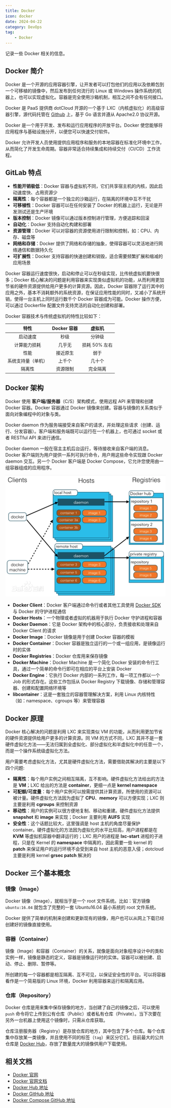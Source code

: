 ```yaml
---
title: Docker
icon: docker
date: 2024-04-22
category: DevOps
tag:
    - Docker
---
```


记录一些 Docker 相关的信息。

<!-- more -->

## Docker 简介

Docker 是一个开源的应用容器引擎，让开发者可以打包他们的应用以及依赖包到一个可移植的镜像中，然后发布到任何流行的 Linux 或 Windows 操作系统的机器上，也可以实现虚拟化。容器是完全使用沙箱机制，相互之间不会有任何接口。

Docker 是 PaaS 提供商 dotCloud 开源的一个基于 LXC（内核虚拟化）的高级容器引擎，源代码托管在 [Github](https://github.com/docker/docs) 上，基于 Go 语言并遵从 Apache2.0 协议开源。

Docker 是一个用于开发、发布和运行应用程序的开放平台。Docker 使您能够将应用程序与基础设施分开，以便您可以快速交付软件。

Docker 允许开发人员使用提供应用程序和服务的本地容器在标准化环境中工作，从而简化了开发生命周期。容器非常适合持续集成和持续交付（CI/CD）工作流程。

## GitLab 特点

- **性能开销极低**：Docker 容器与虚拟机不同，它们共享宿主机的内核，因此启动速度快、占用资源少
- **隔离性**：每个容器都是一个独立的沙箱运行，在隔离的环境中互不干扰
- **可移植性**：Docker 容器可以在任何安装了 Docker 的机器上运行，无论是开发测试还是生产环境
- **版本控制**：Docker 镜像可以通过版本控制进行管理，方便追踪和回滚
- **自动化**：Docker 支持自动化构建和部署
- **资源管理**：Docker 可以对容器的资源使用进行限制和控制，如：CPU、内存、磁盘等
- **网络和存储**：Docker 提供了网络和存储的抽象，使得容器可以灵活地进行网络通信和数据持久化
- **可扩展性**：Docker 支持容器的快速创建和销毁，适合需要频繁扩展和缩减的应用场景

Docker 容器运行速度很快，启动和停止可以在秒级实现，比传统虚拟机要快很多；Docker 核心解决的问题是利用容器来实现类似虚拟机的功能，从而利用更加节省的硬件资源提供给用户更多的计算资源。因此，Docker 容器除了运行其中的应用之外，基本不消耗额外的系统资源，在保证应用性能的同时，又减小了系统开销，使得一台主机上同时运行数千个 Docker 容器成为可能。Docker 操作方便，可以通过 Dockerfile 配置文件支持灵活的自动化创建和部署。

Docker 容器技术与传统虚拟机的特性比较如下：

|  特性  |  Docker 容器  |  虚拟机  |
| :----: | :----: | :----: |
|  启动速度  |  秒级  |  分钟级  |
|  计算能力损耗  |  几乎无  |  损耗 50% 左右  |
|  性能  |  接近原生   |  弱于  |
|  系统支持量（单机）  |  上千个  |  几十个  |
|  隔离性  |  资源限制   |  完全隔离  |

## Docker 架构

Docker 使用 **客户端/服务器**（C/S）架构模式，使用远程 API 来管理和创建 Docker 容器。Docker 容器通过 Docker 镜像来创建。容器与镜像的关系类似于面向对象编程中的对象与类。

Docker daemon 作为服务端接受来自客户的请求，并处理这些请求（创建、运行、分发容器）。客户端和服务端既可以运行在一个机器上，也可通过 socket 或者 RESTful API 来进行通信。

Docker daemon 一般在宿主主机后台运行，等待接收来自客户端的消息。Docker 客户端则为用户提供一系列可执行命令，用户用这些命令实现跟 Docker daemon 交互。另一个 Docker 客户端是 Docker Compose，它允许您使用由一组容器组成的应用程序。

![Docker 架构](./assets/docker_architecture.jpg)

- **Docker Client**：Docker 客户端通过命令行或者其他工具使用 [Docker SDK](dehttps://docs.docker.com/velop/sdk/) 与 Docker 的守护进程通信
- **Docker Hosts**：一个物理或者虚拟的机器用于执行 Docker 守护进程和容器
- **Docker Daemon**：它是 Docker 架构中的核心部分，负责接收和处理来自 Docker Client 的请求
- **Docker Image**：Docker 镜像是用于创建 Docker 容器的模板
- **Docker Container**：Docker 容器是独立运行的一个或一组应用，是镜像运行时的实体
- **Docker Registries**：Docker 仓库用来保存镜像
- **Docker Machine**：Docker Machine 是一个简化 Docker 安装的命令行工具，通过一个简单的命令行即可在相应的平台上安装 Docker
- **Docker Engine**：它执行 Docker 内部的一系列工作，每一项工作都以一个 Job 的形式存在。这些工作包括从 Docker Registry 下载镜像、存储和管理容器、创建和配置网络环境等
- **libcontainer**：这是一套独立的容器管理解决方案，利用 Linux 内核特性（如：namespace、cgroups 等）来管理容器

## Docker 原理

Docker 核心解决的问题是利用 LXC 来实现类似 VM 的功能，从而利用更加节省的硬件资源提供给用户更多的计算资源。同 VM 的方式不同，LXC 其并不是一套硬件虚拟化方法——无法归属到全虚拟化、部分虚拟化和半虚拟化中的任意一个，而是一个操作系统级虚拟化方法。

用户需要考虑虚拟化方法，尤其是硬件虚拟化方法，需要借助其解决的主要是以下四个问题:

- **隔离性**：每个用户实例之间相互隔离，互不影响。硬件虚拟化方法给出的方法是 **VM**；LXC 给出的方法是 **container**，更细一点是 **kernel namespace**
- **可配额/可度量**：每个用户实例可以按需提供其计算资源，所使用的资源可以被计量。硬件虚拟化方法因为虚拟了 **CPU**、**memory** 可以方便实现；LXC 则主要是利用 **cgroups** 来控制资源
- **移动性**：用户的实例可以很方便地复制、移动和重建。硬件虚拟化方法提供 **snapshot** 和 **image** 来实现；Docker 主要利用 **AUFS** 实现
- **安全性**：这个话题比较大，这里强调是 host 主机的角度尽量保护 container。硬件虚拟化的方法因为虚拟化的水平比较高，用户进程都是在 **KVM** 等虚拟机容器中翻译运行的；LXC 用户的进程是 **lxc-start** 进程的子进程，只是在 Kernel 的 **namespace** 中隔离的，因此需要一些 kernel 的 **patch** 来保证用户的运行环境不会受到来自 host 主机的恶意入侵；dotcloud 主要是利用 kernel **grsec patch** 解决的

## Docker 三个基本概念

### 镜像（Image）

Docker 镜像（Image），就相当于是一个 root 文件系统。比如：官方镜像 `ubuntu:16.04` 就包含了完整的一套 Ubuntu16.04 最小系统的 root 文件系统。

Docker 提供了简单的机制来创建和更新现有的镜像，用户也可以从网上下载已经创建好的镜像直接使用。

### 容器（Container）

镜像（Image）和容器（Container）的关系，就像是面向对象程序设计中的类和实例一样，镜像是静态的定义，容器是镜像运行时的实体。容器可以被创建、启动、停止、删除、暂停等。

所创建的每一个容器都是相互隔离、互不可见，以保证安全性的平台。可以将容器看作是一个简易版的 Linux 环境，Docker 利用容器来运行和隔离应用。

### 仓库（Repository）

Docker 仓库是用来集中保存镜像的地方，当创建了自己的镜像之后，可以使用 `push` 命令将它上传到公有仓库（Public）或者私有仓库（Private）。当下次要在另外一台机器上使用这个镜像时，只需从仓库获取。

仓库注册服务器（Registry）是存放仓库的地方，其中包含了多个仓库。每个仓库集中存放某一类镜像，并且使用不同的标签（`tag`）来区分它们。目前最大的公共仓库是 [Docker Hub](https://hub.docker.com/)，存放了数量庞大的镜像供用户下载使用。

## 相关文档

- [Docker 官网](https://www.docker.com/)
- [Docker 官网文档](https://docs.docker.com/)
- [Docker Hub 地址](https://hub.docker.com/)
- [Docker GitHub 地址](https://github.com/docker/docs)
- [Docker Compose GitHub 地址](https://github.com/docker/compose)

